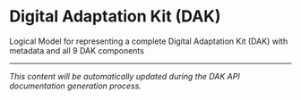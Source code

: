 # Digital Adaptation Kit (DAK)

<!-- DAK_API_PLACEHOLDER: StructureDefinition-DAK -->

Logical Model for representing a complete Digital Adaptation Kit (DAK) with metadata and all 9 DAK components

---

*This content will be automatically updated during the DAK API documentation generation process.*
